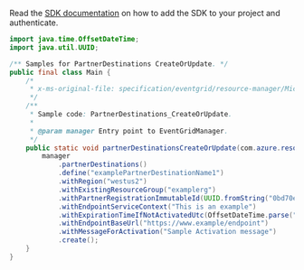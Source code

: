Read the [SDK documentation](https://github.com/Azure/azure-sdk-for-java/blob/azure-resourcemanager-eventgrid_1.2.0-beta.2/sdk/eventgrid/azure-resourcemanager-eventgrid/README.md) on how to add the SDK to your project and authenticate.

```java
import java.time.OffsetDateTime;
import java.util.UUID;

/** Samples for PartnerDestinations CreateOrUpdate. */
public final class Main {
    /*
     * x-ms-original-file: specification/eventgrid/resource-manager/Microsoft.EventGrid/preview/2021-10-15-preview/examples/PartnerDestinations_CreateOrUpdate.json
     */
    /**
     * Sample code: PartnerDestinations_CreateOrUpdate.
     *
     * @param manager Entry point to EventGridManager.
     */
    public static void partnerDestinationsCreateOrUpdate(com.azure.resourcemanager.eventgrid.EventGridManager manager) {
        manager
            .partnerDestinations()
            .define("examplePartnerDestinationName1")
            .withRegion("westus2")
            .withExistingResourceGroup("examplerg")
            .withPartnerRegistrationImmutableId(UUID.fromString("0bd70ee2-7d95-447e-ab1f-c4f320019404"))
            .withEndpointServiceContext("This is an example")
            .withExpirationTimeIfNotActivatedUtc(OffsetDateTime.parse("2022-03-14T19:33:43.430Z"))
            .withEndpointBaseUrl("https://www.example/endpoint")
            .withMessageForActivation("Sample Activation message")
            .create();
    }
}
```
